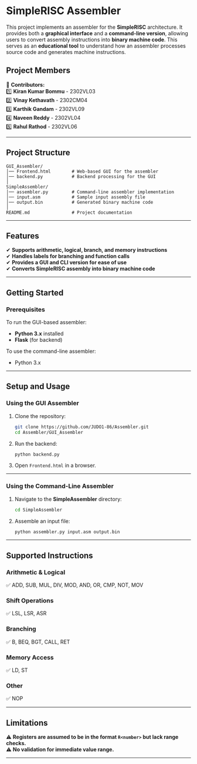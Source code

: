 # **SimpleRISC Assembler**  

This project implements an assembler for the **SimpleRISC** architecture. It provides both a **graphical interface** and a **command-line version**, allowing users to convert assembly instructions into **binary machine code**. This serves as an **educational tool** to understand how an assembler processes source code and generates machine instructions.  

## **Project Members**  

👥 **Contributors:**  
1️⃣ **Kiran Kumar Bommu** - 2302VL03  
2️⃣ **Vinay Kethavath** - 2302CM04  
3️⃣ **Karthik Gandam** - 2302VL09  
4️⃣ **Naveen Reddy** - 2302VL04  
5️⃣ **Rahul Rathod** - 2302VL06  

---

## **Project Structure**  

```
GUI_Assembler/  
│── Frontend.html        # Web-based GUI for the assembler  
│── backend.py           # Backend processing for the GUI  
│  
SimpleAssembler/  
│── assembler.py         # Command-line assembler implementation  
│── input.asm            # Sample input assembly file  
│── output.bin           # Generated binary machine code  
│  
README.md                # Project documentation  
```  

---

## **Features**  

✔ **Supports arithmetic, logical, branch, and memory instructions**  
✔ **Handles labels for branching and function calls**  
✔ **Provides a GUI and CLI version for ease of use**  
✔ **Converts SimpleRISC assembly into binary machine code**  

---

## **Getting Started**  

### **Prerequisites**  

To run the GUI-based assembler:  
- **Python 3.x** installed  
- **Flask** (for backend)  

To use the command-line assembler:  
- Python 3.x  

---

## **Setup and Usage**  

### **Using the GUI Assembler**  
1. Clone the repository:  
   ```sh
   git clone https://github.com/JUDO1-86/Assembler.git  
   cd Assembler/GUI_Assembler  
   ```  
2. Run the backend:  
   ```sh
   python backend.py  
   ```  
3. Open `Frontend.html` in a browser.  

---

### **Using the Command-Line Assembler**  
1. Navigate to the **SimpleAssembler** directory:  
   ```sh
   cd SimpleAssembler  
   ```  
2. Assemble an input file:  
   ```sh
   python assembler.py input.asm output.bin  
   ```  

---

## **Supported Instructions**  

### **Arithmetic & Logical**  
✅ ADD, SUB, MUL, DIV, MOD, AND, OR, CMP, NOT, MOV  

### **Shift Operations**  
✅ LSL, LSR, ASR  

### **Branching**  
✅ B, BEQ, BGT, CALL, RET  

### **Memory Access**  
✅ LD, ST  

### **Other**  
✅ NOP  

---

## **Limitations**  

⚠ **Registers are assumed to be in the format `R<number>` but lack range checks.**  
⚠ **No validation for immediate value range.**  

---
